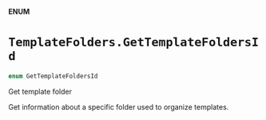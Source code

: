 **ENUM**

# `TemplateFolders.GetTemplateFoldersId`

```swift
enum GetTemplateFoldersId
```

Get template folder

Get information about a specific folder used to organize templates.

